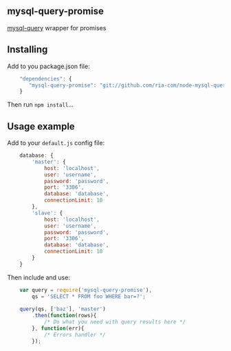 ## mysql-query-promise ##
[mysql-query][1] wrapper for promises
## Installing ##
Add to you package.json file:
```javascript
    "dependencies": {
       "mysql-query-promise": "git://github.com/ria-com/node-mysql-query-promise.git"
    }
```

Then run `npm install`...
## Usage example ##
Add to your `default.js` config file:
```javascript
    database: {
        'master': {
            host: 'localhost',
            user: 'username',
            password: 'password',
            port: '3306',
            database: 'database',
            connectionLimit: 10
        },
        'slave': {
            host: 'localhost',
            user: 'username',
            password: 'password',
            port: '3306',
            database: 'database',
            connectionLimit: 10
        }
    }
```
    
Then include and use:
```javascript
    var query = require('mysql-query-promise'),
        qs = 'SELECT * FROM foo WHERE bar=?';
        
    query(qs, ['baz'], 'master')
        .then(function(rows){
            /* Do what you need with query results here */
        }, function(err){
            /* Errors handler */
        });
```

  [1]: https://github.com/ria-com/node-mysql-query
